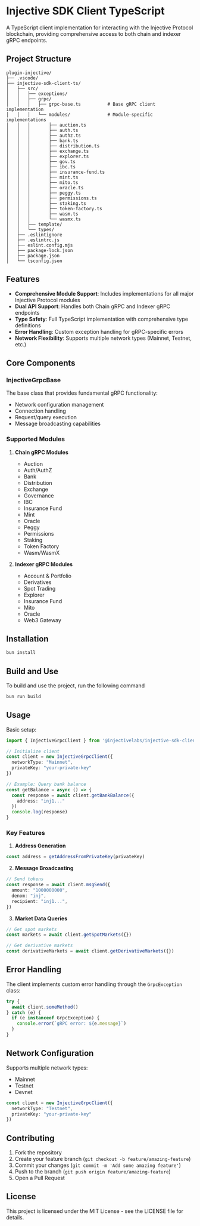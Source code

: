 # Injective SDK Client TypeScript

A TypeScript client implementation for interacting with the Injective Protocol blockchain, providing comprehensive access to both chain and indexer gRPC endpoints.

## Project Structure

```
plugin-injective/
├── .vscode/
├── injective-sdk-client-ts/
│   ├── src/
│   │   ├── exceptions/
│   │   ├── grpc/
│   │   │   ├── grpc-base.ts          # Base gRPC client implementation
│   │   │   └── modules/              # Module-specific implementations
│   │   │       ├── auction.ts
│   │   │       ├── auth.ts
│   │   │       ├── authz.ts
│   │   │       ├── bank.ts
│   │   │       ├── distribution.ts
│   │   │       ├── exchange.ts
│   │   │       ├── explorer.ts
│   │   │       ├── gov.ts
│   │   │       ├── ibc.ts
│   │   │       ├── insurance-fund.ts
│   │   │       ├── mint.ts
│   │   │       ├── mito.ts
│   │   │       ├── oracle.ts
│   │   │       ├── peggy.ts
│   │   │       ├── permissions.ts
│   │   │       ├── staking.ts
│   │   │       ├── token-factory.ts
│   │   │       ├── wasm.ts
│   │   │       └── wasmx.ts
│   │   ├── template/
│   │   └── types/
│   ├── .eslintignore
│   ├── .eslintrc.js
│   ├── eslint.config.mjs
│   ├── package-lock.json
│   ├── package.json
│   └── tsconfig.json
```

## Features

- **Comprehensive Module Support**: Includes implementations for all major Injective Protocol modules
- **Dual API Support**: Handles both Chain gRPC and Indexer gRPC endpoints
- **Type Safety**: Full TypeScript implementation with comprehensive type definitions
- **Error Handling**: Custom exception handling for gRPC-specific errors
- **Network Flexibility**: Supports multiple network types (Mainnet, Testnet, etc.)

## Core Components

### InjectiveGrpcBase

The base class that provides fundamental gRPC functionality:
- Network configuration management
- Connection handling
- Request/query execution
- Message broadcasting capabilities

### Supported Modules

1. **Chain gRPC Modules**
   - Auction
   - Auth/AuthZ
   - Bank
   - Distribution
   - Exchange
   - Governance
   - IBC
   - Insurance Fund
   - Mint
   - Oracle
   - Peggy
   - Permissions
   - Staking
   - Token Factory
   - Wasm/WasmX

2. **Indexer gRPC Modules**
   - Account & Portfolio
   - Derivatives
   - Spot Trading
   - Explorer
   - Insurance Fund
   - Mito
   - Oracle
   - Web3 Gateway

## Installation

```bash
bun install
```

## Build and Use
To build and use the project, run the following command
```bash
bun run build
```

## Usage

Basic setup:

```typescript
import { InjectiveGrpcClient } from '@injectivelabs/injective-sdk-client-ts'

// Initialize client
const client = new InjectiveGrpcClient({
  networkType: "Mainnet",
  privateKey: "your-private-key"
})

// Example: Query bank balance
const getBalance = async () => {
  const response = await client.getBankBalance({
    address: "inj1..."
  })
  console.log(response)
}
```

### Key Features

1. **Address Generation**
```typescript
const address = getAddressFromPrivateKey(privateKey)
```

2. **Message Broadcasting**
```typescript
// Send tokens
const response = await client.msgSend({
  amount: "1000000000",
  denom: "inj",
  recipient: "inj1...",
})
```

3. **Market Data Queries**
```typescript
// Get spot markets
const markets = await client.getSpotMarkets({})

// Get derivative markets
const derivativeMarkets = await client.getDerivativeMarkets({})
```

## Error Handling

The client implements custom error handling through the `GrpcException` class:

```typescript
try {
  await client.someMethod()
} catch (e) {
  if (e instanceof GrpcException) {
    console.error(`gRPC error: ${e.message}`)
  }
}
```

## Network Configuration

Supports multiple network types:
- Mainnet
- Testnet
- Devnet

```typescript
const client = new InjectiveGrpcClient({
  networkType: "Testnet",
  privateKey: "your-private-key"
})
```

## Contributing

1. Fork the repository
2. Create your feature branch (`git checkout -b feature/amazing-feature`)
3. Commit your changes (`git commit -m 'Add some amazing feature'`)
4. Push to the branch (`git push origin feature/amazing-feature`)
5. Open a Pull Request

## License

This project is licensed under the MIT License - see the LICENSE file for details.